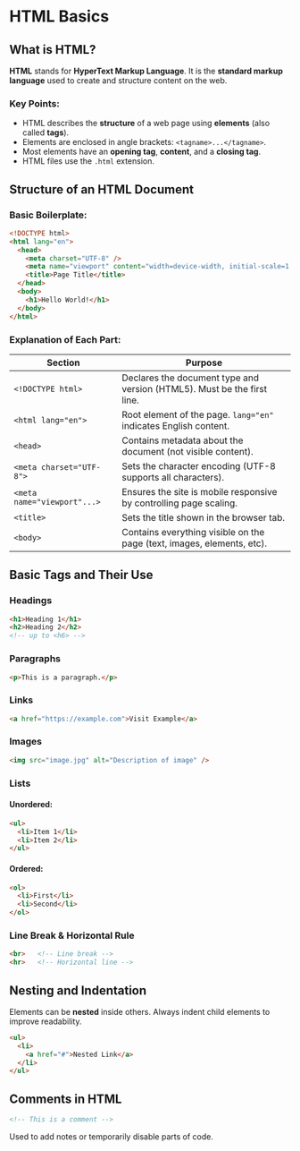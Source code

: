 # HTML Basics

## What is HTML?

**HTML** stands for **HyperText Markup Language**. It is the **standard markup language** used to create and structure content on the web.

### Key Points:

* HTML describes the **structure** of a web page using **elements** (also called **tags**).
* Elements are enclosed in angle brackets: `<tagname>...</tagname>`.
* Most elements have an **opening tag**, **content**, and a **closing tag**.
* HTML files use the `.html` extension.

## Structure of an HTML Document

### Basic Boilerplate:

```html
<!DOCTYPE html>
<html lang="en">
  <head>
    <meta charset="UTF-8" />
    <meta name="viewport" content="width=device-width, initial-scale=1.0" />
    <title>Page Title</title>
  </head>
  <body>
    <h1>Hello World!</h1>
  </body>
</html>
```

### Explanation of Each Part:

| Section                     | Purpose                                                                 |
| --------------------------- | ----------------------------------------------------------------------- |
| `<!DOCTYPE html>`           | Declares the document type and version (HTML5). Must be the first line. |
| `<html lang="en">`          | Root element of the page. `lang="en"` indicates English content.        |
| `<head>`                    | Contains metadata about the document (not visible content).             |
| `<meta charset="UTF-8">`    | Sets the character encoding (UTF-8 supports all characters).            |
| `<meta name="viewport"...>` | Ensures the site is mobile responsive by controlling page scaling.      |
| `<title>`                   | Sets the title shown in the browser tab.                                |
| `<body>`                    | Contains everything visible on the page (text, images, elements, etc).  |

## Basic Tags and Their Use

### Headings

```html
<h1>Heading 1</h1>
<h2>Heading 2</h2>
<!-- up to <h6> -->
```

### Paragraphs

```html
<p>This is a paragraph.</p>
```

### Links

```html
<a href="https://example.com">Visit Example</a>
```

### Images

```html
<img src="image.jpg" alt="Description of image" />
```

### Lists

#### Unordered:

```html
<ul>
  <li>Item 1</li>
  <li>Item 2</li>
</ul>
```

#### Ordered:

```html
<ol>
  <li>First</li>
  <li>Second</li>
</ol>
```

### Line Break & Horizontal Rule

```html
<br>   <!-- Line break -->
<hr>   <!-- Horizontal line -->
```

## Nesting and Indentation

Elements can be **nested** inside others. Always indent child elements to improve readability.

```html
<ul>
  <li>
    <a href="#">Nested Link</a>
  </li>
</ul>
```

## Comments in HTML

```html
<!-- This is a comment -->
```

Used to add notes or temporarily disable parts of code.

